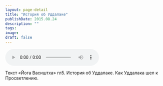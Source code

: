 ```yaml
---
layout: page-detail
title: "История об Уддалаке"
publishDate: 2015.08.24
description: ""
tags:
image:
draft: false
---
```


<audio title="2015.08.24 - История об Уддалаке.mp3" src="https://filer-api.advayta.org/v1.0/public/files/74350" controls=""></audio>

 Текст «Йога Васиштха» гл5\. История об Уддалаке. Как Уддалака шел к Просветлению. 

  

